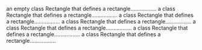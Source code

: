 an empty class Rectangle that defines a rectangle.................
a class Rectangle that defines a rectangle.................
a class Rectangle that defines a rectangle.................
a class Rectangle that defines a rectangle.................
a class Rectangle that defines a rectangle.................
a class Rectangle that defines a rectangle.................
a class Rectangle that defines a rectangle.................

